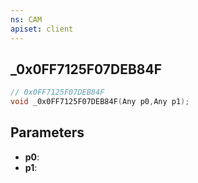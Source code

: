 ```yaml
---
ns: CAM
apiset: client
---
```

## _0x0FF7125F07DEB84F

```c
// 0x0FF7125F07DEB84F
void _0x0FF7125F07DEB84F(Any p0,Any p1);
```


## Parameters
* **p0**:
* **p1**: